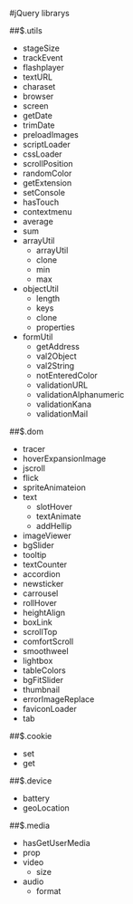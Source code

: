 #jQuery librarys

##$.utils
* stageSize
* trackEvent
* flashplayer
* textURL
* charaset
* browser
* screen
* getDate
* trimDate
* preloadImages
* scriptLoader
* cssLoader
* scrollPosition
* randomColor
* getExtension
* setConsole
* hasTouch
* contextmenu
* average
* sum
* arrayUtil
	* arrayUtil
	* clone
	* min
	* max
* objectUtil
	* length
	* keys
	* clone
	* properties
* formUtil
	* getAddress
	* val2Object
	* val2String
	* notEnteredColor
	* validationURL
	* validationAlphanumeric
	* validationKana
	* validationMail

##$.dom
* tracer
* hoverExpansionImage
* jscroll
* flick
* spriteAnimateion
* text
	* slotHover
	* textAnimate
	* addHellip
* imageViewer
* bgSlider
* tooltip
* textCounter
* accordion
* newsticker
* carrousel
* rollHover
* heightAlign
* boxLink
* scrollTop
* comfortScroll
* smoothweel  
* lightbox
* tableColors
* bgFitSlider
* thumbnail
* errorImageReplace
* faviconLoader 
* tab  
 

##$.cookie
* set
* get

##$.device  
* battery
* geoLocation  
 
##$.media
* hasGetUserMedia
* prop
* video
	* size
* audio
	* format

